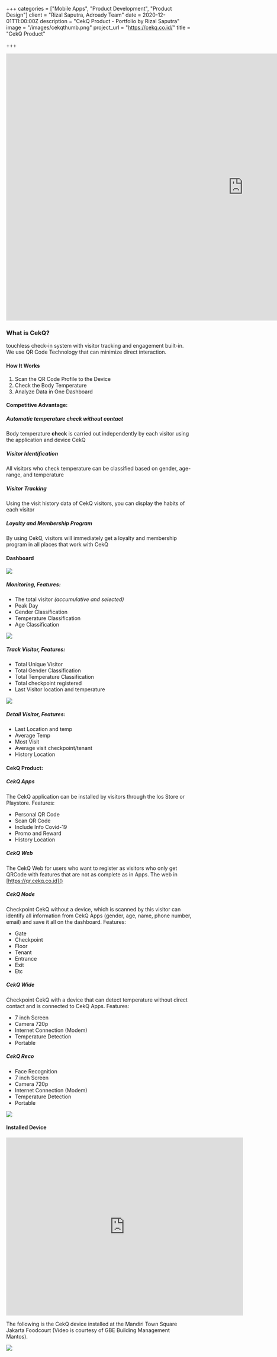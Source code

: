 +++
categories = ["Mobile Apps", "Product Development", "Product Design"]
client = "Rizal Saputra, Adroady Team"
date = 2020-12-01T11:00:00Z
description = "CekQ Product - Portfolio by Rizal Saputra"
image = "/images/cekqthumb.png"
project_url = "https://cekq.co.id/"
title = "CekQ Product"

+++
<div class="videoWrapper"><iframe width="1280" height="720" src="https://www.youtube.com/embed/ASZszZC6exE" frameborder="0" allow="accelerometer; autoplay; clipboard-write; encrypted-media; gyroscope; picture-in-picture" allowfullscreen></iframe></div>

### **What is CekQ?**

touchless check-in system with visitor tracking and engagement built-in. We use QR Code Technology that can minimize direct interaction.

#### **How It Works**

1. Scan the QR Code Profile to the Device
2. Check the Body Temperature
3. Analyze Data in One Dashboard

#### **Competitive Advantage:**

##### Automatic temperature check without contact

Body temperature **check** is carried out independently by each visitor using the application and device CekQ

##### Visitor Identification

All visitors who check temperature can be classified based on gender, age-range, and temperature

##### Visitor Tracking

Using the visit history data of CekQ visitors, you can display the habits of each visitor

##### Loyalty and Membership Program

By using CekQ, visitors will immediately get a loyalty and membership program in all places that work with CekQ

#### **Dashboard**

![](/images/cekq1.png)

##### Monitoring, Features:

* The total visitor _(accumulative and selected)_
* Peak Day
* Gender Classification
* Temperature Classification
* Age Classification

![](/images/cekq2.png)

##### Track Visitor, Features:

* Total Unique Visitor
* Total Gender Classification
* Total Temperature Classification
* Total checkpoint registered
* Last Visitor location and temperature

![](/images/cekq3-1.png)

##### Detail Visitor, Features:

* Last Location and temp
* Average Temp
* Most Visit
* Average visit checkpoint/tenant
* History Location

#### **CekQ Product:**

##### CekQ Apps

The CekQ application can be installed by visitors through the Ios Store or Playstore. Features:

* Personal QR Code
* Scan QR Code
* Include Info Covid-19
* Promo and Reward
* History Location

##### CekQ Web

The CekQ Web for users who want to register as visitors who only get QRCode with features that are not as complete as in Apps. The web in [https://qr.cekq.co.id]()

##### CekQ Node

Checkpoint CekQ without a device, which is scanned by this visitor can identify all information from CekQ Apps (gender, age, name, phone number, email) and save it all on the dashboard. Features:

* Gate
* Checkpoint
* Floor
* Tenant
* Entrance
* Exit
* Etc

##### CekQ Wide

Checkpoint CekQ with a device that can detect temperature without direct contact and is connected to CekQ Apps. Features:

* 7 inch Screen
* Camera 720p
* Internet Connection (Modem)
* Temperature Detection
* Portable

##### CekQ Reco

* Face Recognition
* 7 inch Screen
* Camera 720p
* Internet Connection (Modem)
* Temperature Detection
* Portable

![](/images/rzlaithmb4.jpg)

#### **Installed Device**

<div class="videoWrapper"><iframe src="https://drive.google.com/file/d/1EvrAM8qX10WORvPtTvDuiZKBRA43uiyf/preview" width="640" height="480" frameborder="0" allowfullscreen></iframe></div>

The following is the CekQ device installed at the Mandiri Town Square Jakarta Foodcourt (Video is courtesy of GBE Building Management Mantos).

![](/images/rzlaithmb5.jpg)